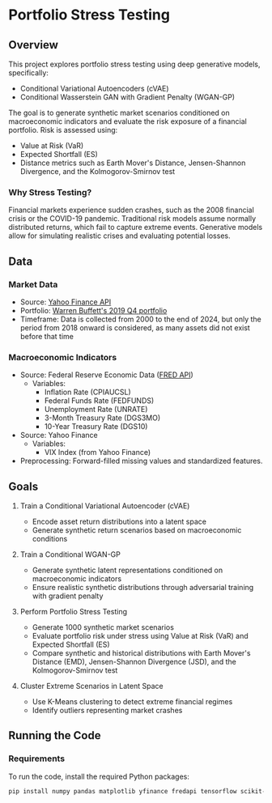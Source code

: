 # Portfolio Stress Testing

## Overview
This project explores portfolio stress testing using deep generative models, specifically:
- Conditional Variational Autoencoders (cVAE)
- Conditional Wasserstein GAN with Gradient Penalty (WGAN-GP)

The goal is to generate synthetic market scenarios conditioned on macroeconomic indicators and evaluate the risk exposure of a financial portfolio. Risk is assessed using:
- Value at Risk (VaR)
- Expected Shortfall (ES)
- Distance metrics such as Earth Mover's Distance, Jensen-Shannon Divergence, and the Kolmogorov-Smirnov test

### Why Stress Testing?
Financial markets experience sudden crashes, such as the 2008 financial crisis or the COVID-19 pandemic. Traditional risk models assume normally distributed returns, which fail to capture extreme events. Generative models allow for simulating realistic crises and evaluating potential losses.

## Data

### Market Data
- Source: [Yahoo Finance API](https://developer.yahoo.com/api/)
- Portfolio: [Warren Buffett's 2019 Q4 portfolio](https://valuesider.com/guru/warren-buffett-berkshire-hathaway/portfolio/2019/4?sort=-percent_portfolio&sells_page=1&page=1)
- Timeframe: Data is collected from 2000 to the end of 2024, but only the period from 2018 onward is considered, as many assets did not exist before that time

### Macroeconomic Indicators
- Source: Federal Reserve Economic Data ([FRED API](https://fred.stlouisfed.org/docs/api/fred/))
   - Variables:
      - Inflation Rate (CPIAUCSL)
      - Federal Funds Rate (FEDFUNDS)
      - Unemployment Rate (UNRATE)
      - 3-Month Treasury Rate (DGS3MO)
      - 10-Year Treasury Rate (DGS10)
- Source: Yahoo Finance
   - Variables:
      - VIX Index (from Yahoo Finance)
- Preprocessing: Forward-filled missing values and standardized features.

## Goals

1. Train a Conditional Variational Autoencoder (cVAE)
   - Encode asset return distributions into a latent space
   - Generate synthetic return scenarios based on macroeconomic conditions

2. Train a Conditional WGAN-GP
   - Generate synthetic latent representations conditioned on macroeconomic indicators
   - Ensure realistic synthetic distributions through adversarial training with gradient penalty

3. Perform Portfolio Stress Testing
   - Generate 1000 synthetic market scenarios
   - Evaluate portfolio risk under stress using Value at Risk (VaR) and Expected Shortfall (ES)
   - Compare synthetic and historical distributions with Earth Mover's Distance (EMD), Jensen-Shannon Divergence (JSD), and the Kolmogorov-Smirnov test

4. Cluster Extreme Scenarios in Latent Space
   - Use K-Means clustering to detect extreme financial regimes
   - Identify outliers representing market crashes

## Running the Code

### Requirements
To run the code, install the required Python packages:
```bash
pip install numpy pandas matplotlib yfinance fredapi tensorflow scikit-learn scipy
```